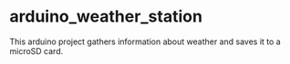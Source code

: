 # arduino_weather_station
This arduino project gathers information about weather and saves it to a microSD card.
